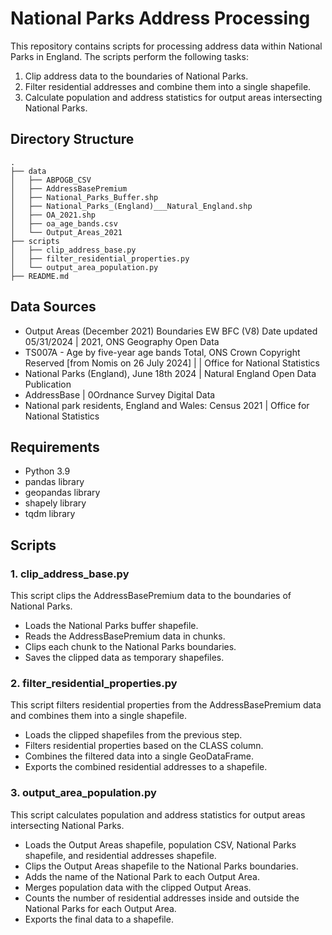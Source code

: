 # National Parks Address Processing

This repository contains scripts for processing address data within National Parks in England. The scripts perform the following tasks:

1. Clip address data to the boundaries of National Parks.
2. Filter residential addresses and combine them into a single shapefile.
3. Calculate population and address statistics for output areas intersecting National Parks.

## Directory Structure

```plaintext
.
├── data
│   ├── ABPOGB_CSV
│   ├── AddressBasePremium
│   ├── National_Parks_Buffer.shp
│   ├── National_Parks_(England)___Natural_England.shp
│   ├── OA_2021.shp
│   ├── oa_age_bands.csv
│   └── Output_Areas_2021
├── scripts
│   ├── clip_address_base.py
│   ├── filter_residential_properties.py
│   └── output_area_population.py
├── README.md
```

## Data Sources
* Output Areas (December 2021) Boundaries EW BFC (V8) Date updated 05/31/2024 | 2021, ONS Geography Open Data
* TS007A - Age by five-year age bands Total, ONS Crown Copyright Reserved [from Nomis on 26 July 2024] | | Office for National Statistics 
* National Parks (England), June 18th 2024 | Natural England Open Data Publication
* AddressBase | 0Ordnance Survey Digital Data
* National park residents, England and Wales: Census 2021 | Office for National Statistics 

## Requirements
* Python 3.9
* pandas library
* geopandas library
* shapely library
* tqdm library

## Scripts

### 1. clip_address_base.py
This script clips the AddressBasePremium data to the boundaries of National Parks.
* Loads the National Parks buffer shapefile.
* Reads the AddressBasePremium data in chunks.
* Clips each chunk to the National Parks boundaries.
* Saves the clipped data as temporary shapefiles.

### 2. filter_residential_properties.py
This script filters residential properties from the AddressBasePremium data and combines them into a single shapefile.
* Loads the clipped shapefiles from the previous step.
* Filters residential properties based on the CLASS column.
* Combines the filtered data into a single GeoDataFrame.
* Exports the combined residential addresses to a shapefile.

### 3. output_area_population.py
This script calculates population and address statistics for output areas intersecting National Parks.
* Loads the Output Areas shapefile, population CSV, National Parks shapefile, and residential addresses shapefile.
* Clips the Output Areas shapefile to the National Parks boundaries.
* Adds the name of the National Park to each Output Area.
* Merges population data with the clipped Output Areas.
* Counts the number of residential addresses inside and outside the National Parks for each Output Area.
* Exports the final data to a shapefile.
